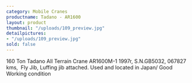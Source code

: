 ```yaml
---
category: Mobile Cranes
productname: Tadano - AR1600
layout: product
thumbnail: "/uploads/109_preview.jpg"
detailpictures:
- "/uploads/109_preview.jpg"
sold: false
---
```


160 Ton Tadano All Terrain Crane
AR1600M-1
1997r, S.N.GB5032, 067827 kms,&nbsp;
Fly Jib, Luffing jib attached.
Used and located in Japan/ Good Working condition


